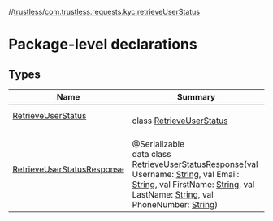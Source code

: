 //[trustless](../../index.md)/[com.trustless.requests.kyc.retrieveUserStatus](index.md)

# Package-level declarations

## Types

| Name | Summary |
|---|---|
| [RetrieveUserStatus](-retrieve-user-status/index.md) | <br>class [RetrieveUserStatus](-retrieve-user-status/index.md) |
| [RetrieveUserStatusResponse](-retrieve-user-status-response/index.md) | <br>@Serializable<br>data class [RetrieveUserStatusResponse](-retrieve-user-status-response/index.md)(val Username: [String](https://kotlinlang.org/api/latest/jvm/stdlib/kotlin/-string/index.html), val Email: [String](https://kotlinlang.org/api/latest/jvm/stdlib/kotlin/-string/index.html), val FirstName: [String](https://kotlinlang.org/api/latest/jvm/stdlib/kotlin/-string/index.html), val LastName: [String](https://kotlinlang.org/api/latest/jvm/stdlib/kotlin/-string/index.html), val PhoneNumber: [String](https://kotlinlang.org/api/latest/jvm/stdlib/kotlin/-string/index.html)) |
